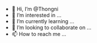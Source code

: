 - 👋 Hi, I’m @Thongni
- 👀 I’m interested in ...
- 🌱 I’m currently learning ...
- 💞️ I’m looking to collaborate on ...
- 📫 How to reach me ...

<!---
Thongni/Thongni is a ✨ special ✨ repository because its `README.md` (this file) appears on your GitHub profile.
You can click the Preview link to take a look at your changes.
--->
